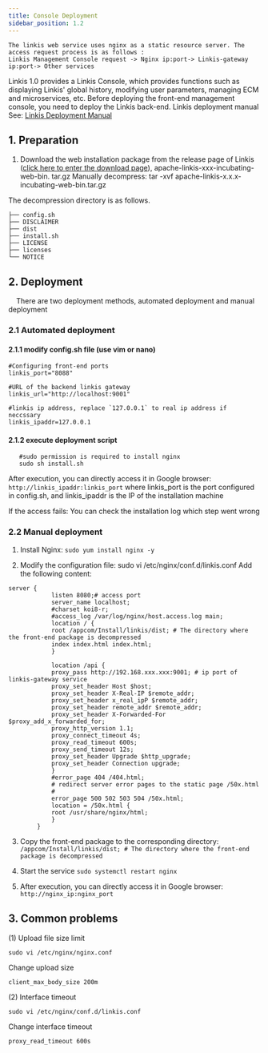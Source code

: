 ```yaml
---
title: Console Deployment
sidebar_position: 1.2
---
```

```
The linkis web service uses nginx as a static resource server. The access request process is as follows :
Linkis Management Console request -> Nginx ip:port-> Linkis-gateway ip:port-> Other services
```
Linkis 1.0 provides a Linkis Console, which provides functions such as displaying Linkis' global history, modifying user parameters, managing ECM and microservices, etc. Before deploying the front-end management console, you need to deploy the Linkis back-end. Linkis deployment manual See: [Linkis Deployment Manual](deploy-quick.md)

## 1. Preparation

1. Download the web installation package from the release page of Linkis ([click here to enter the download page](https://linkis.apache.org/download/main/)), apache-linkis-xxx-incubating-web-bin. tar.gz
Manually decompress: tar -xvf apache-linkis-x.x.x-incubating-web-bin.tar.gz

The decompression directory is as follows.
```
├── config.sh
├── DISCLAIMER
├── dist
├── install.sh
├── LICENSE
├── licenses
└── NOTICE
```

## 2. Deployment
&nbsp;&nbsp;&nbsp;&nbsp;There are two deployment methods, automated deployment and manual deployment

### 2.1 Automated deployment
#### 2.1.1 modify config.sh file (use vim or nano)

```$xslt
#Configuring front-end ports
linkis_port="8088"

#URL of the backend linkis gateway
linkis_url="http://localhost:9001"

#linkis ip address, replace `127.0.0.1` to real ip address if neccssary
linkis_ipaddr=127.0.0.1
```

#### 2.1.2 execute deployment script

 ```shell
    #sudo permission is required to install nginx
    sudo sh install.sh 
 ```

After execution, you can directly access it in Google browser: ```http://linkis_ipaddr:linkis_port``` where linkis_port is the port configured in config.sh, and linkis_ipaddr is the IP of the installation machine

If the access fails: You can check the installation log which step went wrong

### 2.2 Manual deployment
1. Install Nginx: ```sudo yum install nginx -y```

2. Modify the configuration file: sudo vi /etc/nginx/conf.d/linkis.conf
Add the following content:
```
server {
            listen 8080;# access port
            server_name localhost;
            #charset koi8-r;
            #access_log /var/log/nginx/host.access.log main;
            location / {
            root /appcom/Install/linkis/dist; # The directory where the front-end package is decompressed
            index index.html index.html;
            }
          
            location /api {
            proxy_pass http://192.168.xxx.xxx:9001; # ip port of linkis-gateway service
            proxy_set_header Host $host;
            proxy_set_header X-Real-IP $remote_addr;
            proxy_set_header x_real_ipP $remote_addr;
            proxy_set_header remote_addr $remote_addr;
            proxy_set_header X-Forwarded-For $proxy_add_x_forwarded_for;
            proxy_http_version 1.1;
            proxy_connect_timeout 4s;
            proxy_read_timeout 600s;
            proxy_send_timeout 12s;
            proxy_set_header Upgrade $http_upgrade;
            proxy_set_header Connection upgrade;
            }
            #error_page 404 /404.html;
            # redirect server error pages to the static page /50x.html
            #
            error_page 500 502 503 504 /50x.html;
            location = /50x.html {
            root /usr/share/nginx/html;
            }
        }

```

3. Copy the front-end package to the corresponding directory: ```/appcom/Install/linkis/dist; # The directory where the front-end package is decompressed ```

4. Start the service ```sudo systemctl restart nginx```

5. After execution, you can directly access it in Google browser: ```http://nginx_ip:nginx_port```

## 3. Common problems

(1) Upload file size limit

```
sudo vi /etc/nginx/nginx.conf
```

Change upload size

```
client_max_body_size 200m
```

 (2) Interface timeout

```
sudo vi /etc/nginx/conf.d/linkis.conf
```


Change interface timeout

```
proxy_read_timeout 600s
```